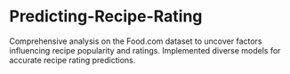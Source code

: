 # Predicting-Recipe-Rating
Comprehensive analysis on the Food.com dataset to uncover factors influencing recipe popularity and ratings. Implemented diverse models for accurate recipe rating predictions.
